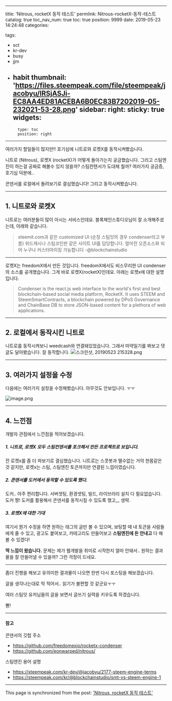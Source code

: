 
---
title: 'Nitrous, rocketX 동작 테스트'
permlink: Nitrous-rocketX-동작-테스트
catalog: true
toc_nav_num: true
toc: true
position: 9999
date: 2019-05-23 14:24:48
categories:

tags:
- sct
- kr-dev
- busy
- jjm
- habit
thumbnail: 'https://files.steempeak.com/file/steempeak/jacobyu/lRSjASJi-EC8AA4ED81ACEBA6B0EC83B7202019-05-232021-53-28.png'
sidebar:
    right:
        sticky: true
widgets:
    -
        type: toc
        position: right
---


여러가지 할일들이 많지만!! 
호기심에 니트로와 로켓X를 동작시켜봤습니다.

니트로 (Nitrous), 로켓X (rocketX)가 어떻게 돌아가는지 궁금했습니다.
그리고 스팀엔진이 하는걸 공짜로 해볼수 있지 않을까?
스팀컨텐서가 도대체 뭘까?
여러가지 궁금증, 호기심 덕분에..

콘덴서를 로컬에서 돌려보기로 결심했습니다!
그리고 동작시켜봤습니다.

---

## 1. 니트로와 로켓X

니트로는 여러분들이 많이 아시는 서비스인데요. 
블록체인스튜디오님이 잘 소개해주셨는데, 아래와 같습니다.
> steemit.com과 같은 customized UI (순정 스팀잇의 경우 condenser라고 부름) 위드캐시나 스팀코인판 같은 사이트 UI를 담당합니다. 얼마전 오픈소스화 되어 누구나 커스터마이징 가능합니다 -@blockchainstudio

---

로켓X는 freedomX에서 만든 것입니다.
freedomX에서도 비스무리한 UI condenser의 소스를 공개했습니다.
그게 바로 로켓X(rocketX)인데요.
아래는 로켓x에 대한 설명입니다.
> Condenser is the react.js web interface to the world's first and best blockchain-based social media platform, RocketX. It uses STEEM and SteemSmartContracts, a blockchain powered by DPoS Governance and ChainBase DB to store JSON-based content for a plethora of web applications.

---

## 2. 로컬에서 동작시킨 니트로

니트로를 동작시켜보니 weedcash와 연결돼있었습니다.
그래서 마약일기를 봐보고 댓글도 달아봤습니다. 잘 동작합니다.
![스크린샷, 20190523 215328.png](https://files.steempeak.com/file/steempeak/jacobyu/lRSjASJi-EC8AA4ED81ACEBA6B0EC83B7202019-05-232021-53-28.png)

---

## 3. 여러가지 설정을 수정

다음에는 여러가지 설정을 수정해봤습니다.
아무것도 안보입니다. ㅜㅜ

![image.png](https://files.steempeak.com/file/steempeak/jacobyu/HiAz5K6Z-image.png)

---

## 4. 느낀점

개발자 관점에서 느낀점을 적어보겠습니다.

##### 1. 니트로, 로켓X 모두 스팀컨덴서를 포크해서 만든 프로젝트로 보입니다.

전 로켓x를 좀 더 파보기로 결심했습니다.
니트로는 스콧봇과 뗄수없는 거의 한몸같은 것 같지만,
로켓x는 스팀, 스팀엔진 토큰까지만 연결된 느낌이였습니다.

##### 2. 콘덴서를 도커에서 동작할 수 있도록 했다.

도커.. 아주 편리합니다.
서버셋팅, 환경셋팅, 빌드, 라이브러리 설치
다 필요없습니다.  도커 짱!
도커를 활용해서 콘덴서를 동작시킬 수 있도록 했고,,, 생략.

##### 3. 로켓X에 대한 기대

여기서 뭔가 수정을 하면
원하는 태그의 글만 볼 수 있으며,
보팅할 때 내 토큰을 사람들에게 줄 수 있고,
광고도 붙여보고,
카테고리도 만들어보고
**스팀엔진에 돈 안내고** 다 해볼 수 있겠다!

**딱 느낌이 왔습니다.**
문제는 제가 웹개발을 취미로 시작한지 얼마 안돼서.. 
원하는 결과물을 잘 만들어낼 수 있을까? 그런 걱정이 드네요.

---


좀더 진행을 해보고 유의미한 결과물이 나오면 
한번 다시 포스팅을 해보겠습니다.

글을 생각나는대로 막 적어서.. 읽기가 불편할 것 같군요ㅜㅜ

여러 스팀잇 유저님들의 글을 보면서 글쓰기 실력을 키우도록 하겠습니다.

뿅!

----

#### 참고

콘덴서의 깃헙 주소
* https://github.com/freedomexio/rocketx-condenser
* https://github.com/eonwarped/nitrous/

스팀엔진 용어 설명
* https://steempeak.com/kr-dev/@jacobyu/2177-steem-engine-terms
* https://steempeak.com/kr/@blockchainstudio/smt-vs-steem-engine-1


- - -

This page is synchronized from the post: ['Nitrous, rocketX 동작 테스트'](https://steempeak.com/@jacobyu/nitrous-rocketx)
